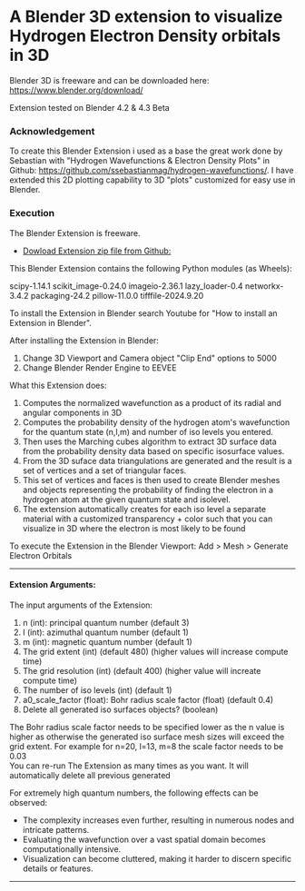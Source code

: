 # A Blender 3D extension to visualize Hydrogen Electron Density orbitals in 3D

Blender 3D is freeware and can be downloaded here: https://www.blender.org/download/

Extension tested on Blender 4.2 & 4.3 Beta 

### Acknowledgement

To create this Blender Extension i used as a base the great work done by Sebastian with "Hydrogen Wavefunctions & Electron Density Plots" in Github: https://github.com/ssebastianmag/hydrogen-wavefunctions/.
I have extended this 2D plotting capability to 3D "plots" customized for easy use in Blender. 

### Execution

The Blender Extension is freeware.

* [Dowload Extension zip file from Github:](https://github.com/Niuskir/orbitals/archive/refs/heads/main.zip)

This Blender Extension contains the following Python modules (as Wheels):

scipy-1.14.1
scikit_image-0.24.0
imageio-2.36.1
lazy_loader-0.4
networkx-3.4.2
packaging-24.2
pillow-11.0.0
tifffile-2024.9.20

To install the Extension in Blender search Youtube for "How to install an Extension in Blender".

After installing the Extension in Blender:
1) Change 3D Viewport and Camera object "Clip End" options to 5000
2) Change Blender Render Engine to EEVEE

What this Extension does:

1) Computes the normalized wavefunction as a product of its radial and angular components in 3D
2) Computes the probability density of the hydrogen atom's wavefunction for the quantum state (n,l,m) and number of iso levels you entered.
4) Then uses the Marching cubes algorithm to extract 3D surface data from the probability density data based on specific isosurface values.
5) From the 3D suface data triangulations are generated and the result is a set of vertices and a set of triangular faces.
6) This set of vertices and faces is then used to create Blender meshes and objects representing the probability of finding the electron in a hydrogen atom at the given quantum state and isolevel.
7) The extension automatically creates for each iso level a separate material with a customized transparency + color such that you can visualize in 3D where the electron is most likely to be found   
   
To execute the Extension in the Blender Viewport: Add > Mesh > Generate Electron Orbitals

---

#### Extension Arguments:

The input arguments of the Extension:

1) n (int): principal quantum number (default 3)
2) l (int): azimuthal quantum number (default 1)
3) m (int): magnetic quantum number (default 1)
4) The grid extent (int) (default 480) (higher values will increase compute time)
5) The grid resolution (int) (default 400) (higher value will increate compute time)
6) The number of iso levels (int) (default 1)
7) a0_scale_factor (float): Bohr radius scale factor (float) (default 0.4)
8) Delete all generated iso surfaces objects? (boolean)

The Bohr radius scale factor needs to be specified lower as the n value is higher as otherwise the generated iso surface mesh sizes will exceed the grid extent. For example for n=20, l=13, m=8 the scale factor needs to be 0.03  
You can re-run The Extension as many times as you want. It will automatically delete all previous generated

For extremely high quantum numbers, the following effects can be observed:

- The complexity increases even further, resulting in numerous nodes and intricate patterns.
- Evaluating the wavefunction over a vast spatial domain becomes computationally intensive.
- Visualization can become cluttered, making it harder to discern specific details or features.

---

